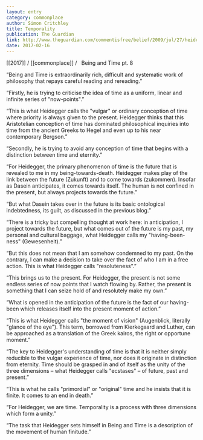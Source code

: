```yaml
---
layout: entry
category: commonplace
author: Simon Critchley
title: Temporality
publication: The Guardian
link: http://www.theguardian.com/commentisfree/belief/2009/jul/27/heidegger-being-time-philosophy
date: 2017-02-16
---
```


[[2017]] / [[commonplace]] / 
 
Being and Time pt. 8

“Being and Time is extraordinarily rich, difficult and systematic work of philosophy that repays careful reading and rereading.”

“Firstly, he is trying to criticise the idea of time as a uniform, linear and infinite series of "now-points".”

“This is what Heidegger calls the "vulgar" or ordinary conception of time where priority is always given to the present. Heidegger thinks that this Aristotelian conception of time has dominated philosophical inquiries into time from the ancient Greeks to Hegel and even up to his near contemporary Bergson.”

“Secondly, he is trying to avoid any conception of time that begins with a distinction between time and eternity.”

“For Heidegger, the primary phenomenon of time is the future that is revealed to me in my being-towards-death. Heidegger makes play of the link between the future (Zukunft) and to come towards (zukommen). Insofar as Dasein anticipates, it comes towards itself. The human is not confined in the present, but always projects towards the future.”

“But what Dasein takes over in the future is its basic ontological indebtedness, its guilt, as discussed in the previous blog.”

“There is a tricky but compelling thought at work here: in anticipation, I project towards the future, but what comes out of the future is my past, my personal and cultural baggage, what Heidegger calls my "having-been-ness" (Gewesenheit).”

“But this does not mean that I am somehow condemned to my past. On the contrary, I can make a decision to take over the fact of who I am in a free action. This is what Heidegger calls "resoluteness".”

“This brings us to the present. For Heidegger, the present is not some endless series of now points that I watch flowing by. Rather, the present is something that I can seize hold of and resolutely make my own.”

“What is opened in the anticipation of the future is the fact of our having-been which releases itself into the present moment of action.”

“This is what Heidegger calls "the moment of vision" (Augenblick, literally "glance of the eye"). This term, borrowed from Kierkegaard and Luther, can be approached as a translation of the Greek kairos, the right or opportune moment.”

“The key to Heidegger's understanding of time is that it is neither simply reducible to the vulgar experience of time, nor does it originate in distinction from eternity. Time should be grasped in and of itself as the unity of the three dimensions – what Heidegger calls "ecstases" – of future, past and present.”

“This is what he calls "primordial" or "original" time and he insists that it is finite. It comes to an end in death.”

“For Heidegger, we are time. Temporality is a process with three dimensions which form a unity.”

“The task that Heidegger sets himself in Being and Time is a description of the movement of human finitude.”

